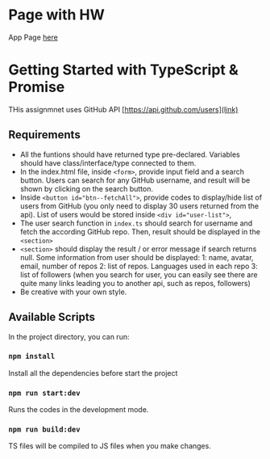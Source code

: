 # Page with HW

App Page [here](https://mongoll.github.io/bof-user_info_app/src/)

# Getting Started with TypeScript & Promise

THis assignmnet uses GitHub API [https://api.github.com/users](link)

## Requirements

- All the funtions should have returned type pre-declared. Variables should have class/interface/type connected to them.
- In the index.html file, inside `<form>`, provide input field and a search button.
Users can search for any GitHub username, and result will be shown by clicking on
the search button.
- Inside `<button id="btn--fetchAll">`, provide codes to display/hide list of users
from GitHub (you only need to display 30 users returned from the api). List of users
would be stored inside `<div id="user-list">`,
- The user search function in `index.ts` should search for username and fetch the according GitHub repo. Then, result should be displayed in the `<section>`
- `<section>` should display the result / or error message if search returns null. Some information from user should be displayed:
1: name, avatar, email, number of repos
2: list of repos. Languages used in each repo
3: list of followers
(when you search for user, you can easily see there are quite many links leading you to another api, such as repos, followers)
- Be creative with your own style.

## Available Scripts

In the project directory, you can run:

### `npm install`

Install all the dependencies before start the project

### `npm run start:dev`

Runs the codes in the development mode.

### `npm run build:dev`

TS files will be compiled to JS files when you make changes.
